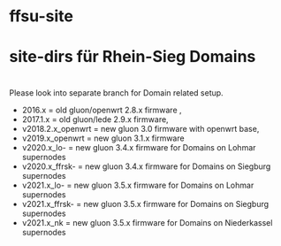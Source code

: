 # ffsu-site
# site-dirs für Rhein-Sieg Domains
#
Please look into separate branch for Domain related setup.

- 2016.x = old gluon/openwrt 2.8.x firmware ,
- 2017.1.x = old gluon/lede 2.9.x firmware,
- v2018.2.x_openwrt = new gluon 3.0 firmware with openwrt base,
- v2019.x_openwrt = new gluon 3.1.x firmware 
- v2020.x_lo- = new gluon 3.4.x firmware for Domains on Lohmar supernodes
- v2020.x_ffrsk- = new gluon 3.4.x firmware for Domains on Siegburg supernodes
- v2021.x_lo- = new gluon 3.5.x firmware for Domains on Lohmar supernodes
- v2021.x_ffrsk- = new gluon 3.5.x firmware for Domains on Siegburg supernodes
- v2021.x_nk = new gluon 3.5.x firmware for Domains on Niederkassel supernodes
